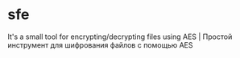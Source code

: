 # sfe
It's a small tool for encrypting/decrypting files using AES | Простой инструмент для шифрования файлов с помощью AES
